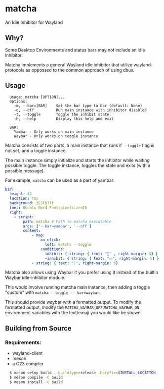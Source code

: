 # matcha

An Idle Inhibitor for Wayland

## Why?

Some Desktop Environments and status bars may not include an idle inhibitor.

Matcha implements a general Wayland idle inhibitor that utilize wayland-protocols as oppossed
to the common approach of using dbus.


## Usage

```
  Usage: matcha [OPTION]...
  Options:
    -m, --bar=[BAR]    Set the bar type to bar (default: None)
    -o, --off          Run main instance with inhibitor disabled
    -t, --toggle       Toggle the inhibit state
    -h, --help         Display this help and exit

  BAR:
    Yambar - Only works on main instance
    Waybar - Only works on toggle instance
```

Matcha consists of two parts, a main instance that runs if `--toggle` flag is not set, and a toggle instance.

The main instance simply initialize and starts the inhibitor while waiting possible toggle.
The toggle instance, toggles the state and exits (with a possible message).

For example, `matcha` can be used as a part of yambar:

```yml
bar:
  height: 42
  location: top
  background: 3E3F67ff
  font: Ubuntu Nerd Font:pixelsize=16
  right:
    - script:
        path: matcha # Path to matcha executable
        args: ['--bar=yambar', '--off']
        content:
            - map:
                on-click:
                  left: matcha --toggle
                conditions:
                  inhibit: { string: { text: "🍵" , right-margin: 5} }
                  ~inhibit: { string: { text: "💤", right-margin: 5} }
            - string: { text: "|", right-margin: 5}
```

Matcha also allows using Waybar if you prefer using it instead of the builtin Waybar idle-inhibitor module.

This would involve running matcha main instance, then adding a toggle "custom" with `matcha --toggle -- bar=waybar`.

This should provide waybar with a formatted output. To modify the formatted output,
modify the `MATCHA_WAYBAR_OFF`,`MATCHA_WAYBAR_ON` environment variables with the text/emoji you would like be shown.



## Building from Source

### Requirements:

- wayland-client
- meson
- a C23 compiler

```bash
  $ meson setup build --buildtype=release -Dprefix=$INSTALL_LOCATION
  $ meson compile -C build
  $ meson install -C build
```
